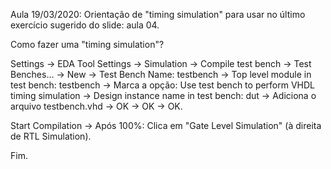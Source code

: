 Aula 19/03/2020: Orientação de "timing simulation" para usar no último exercício sugerido do slide: aula 04.

Como fazer uma "timing simulation"?

Settings -> EDA Tool Settings -> Simulation -> Compile test bench -> Test Benches... -> New -> 
Test Bench Name: testbench -> Top level module in test bench: testbench -> Marca a opção: 
Use test bench to perform VHDL timing simulation -> Design instance name in test bench: dut ->
Adiciona o arquivo testbench.vhd -> OK -> OK -> OK.

Start Compilation -> Após 100%: Clica em "Gate Level Simulation" (à direita de RTL Simulation).

Fim.
